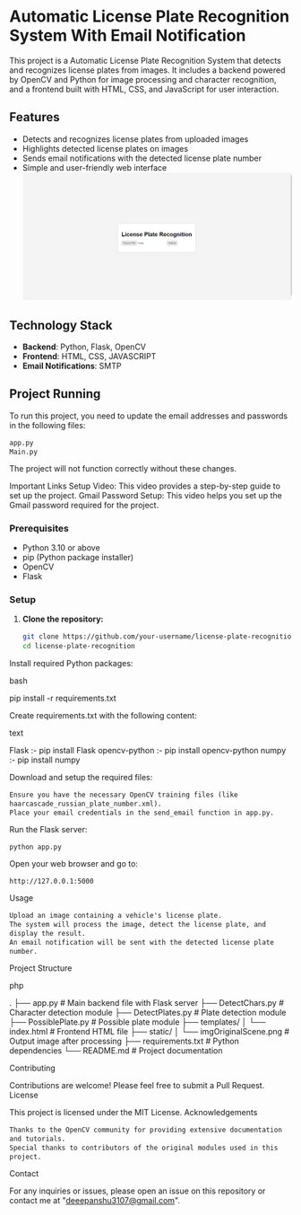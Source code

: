 # Automatic License Plate Recognition System With Email Notification 

This project is a Automatic License Plate Recognition System that detects and recognizes license plates from images. It includes a backend powered by OpenCV and Python for image processing and character recognition, and a frontend built with HTML, CSS, and JavaScript for user interaction.


## Features

- Detects and recognizes license plates from uploaded images
- Highlights detected license plates on images
- Sends email notifications with the detected license plate number
- Simple and user-friendly web interface
![alt text](Github.png)

## Technology Stack

- **Backend**: Python, Flask, OpenCV
- **Frontend**: HTML, CSS, JAVASCRIPT
- **Email Notifications**: SMTP

## Project Running

To run this project, you need to update the email addresses and passwords in the following files:

    app.py
    Main.py

The project will not function correctly without these changes.

Important Links
    Setup Video: This video provides a step-by-step guide to set up the project.
    Gmail Password Setup: This video helps you set up the Gmail password required for the project.

### Prerequisites

- Python 3.10 or above
- pip (Python package installer)
- OpenCV
- Flask

### Setup

1. **Clone the repository:**

   ```bash
   git clone https://github.com/your-username/license-plate-recognition.git
   cd license-plate-recognition


Install required Python packages:

bash

pip install -r requirements.txt

Create requirements.txt with the following content:

text

Flask :- pip install Flask
opencv-python :- pip install opencv-python
numpy :- pip install numpy

Download and setup the required files:

    Ensure you have the necessary OpenCV training files (like haarcascade_russian_plate_number.xml).
    Place your email credentials in the send_email function in app.py.

Run the Flask server:

    python app.py

Open your web browser and go to:

    http://127.0.0.1:5000

Usage

    Upload an image containing a vehicle's license plate.
    The system will process the image, detect the license plate, and display the result.
    An email notification will be sent with the detected license plate number.

Project Structure

php

.
├── app.py                     # Main backend file with Flask server
├── DetectChars.py             # Character detection module
├── DetectPlates.py            # Plate detection module
├── PossiblePlate.py           # Possible plate module
├── templates/
│   └── index.html             # Frontend HTML file
├── static/
│   └── imgOriginalScene.png   # Output image after processing
├── requirements.txt           # Python dependencies
└── README.md                  # Project documentation

Contributing

Contributions are welcome! Please feel free to submit a Pull Request.
License

This project is licensed under the MIT License.
Acknowledgements

    Thanks to the OpenCV community for providing extensive documentation and tutorials.
    Special thanks to contributors of the original modules used in this project.

Contact

For any inquiries or issues, please open an issue on this repository or contact me at "deeepanshu3107@gmail.com".


